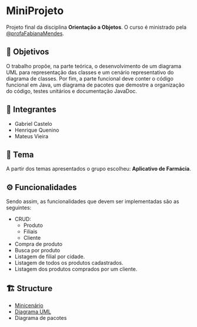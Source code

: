 # MiniProjeto

Projeto final da disciplina **Orientação a Objetos**. O curso é ministrado pela [@profaFabianaMendes](https://github.com/profaFabianaMendes/).

## :dart: Objetivos

O trabalho propôe, na parte teórica, o desenvolvimento de um diagrama UML para representação das classes e um cenário representativo do diagrama de classes. Por fim, a parte funcional deve conter o código funcional em Java, um diagrama de pacotes que demostre a organização do código, testes unitários e documentação JavaDoc.

## :handshake: Integrantes

- Gabriel Castelo
- Henrique Quenino
- Mateus Vieira

## :bookmark_tabs: Tema

A partir dos temas apresentados o grupo escolheu: **Aplicativo de Farmácia**.

## :gear: Funcionalidades

Sendo assim, as funcionalidades que devem ser implementadas são as seguintes:

- CRUD:
  - Produto
  - Filiais
  - Cliente
- Compra de produto
- Busca por produto
- Listagem de filial por cidade.
- Listagem de todos os produtos cadastrados.
- Listagem dos produtos comprados por um cliente.

## :building_construction: Structure

- [Minicenário](docs/DESIGN.md)
- [Diagrama UML](diagrama_de_classes.jpeg)
- Diagrama de pacotes
